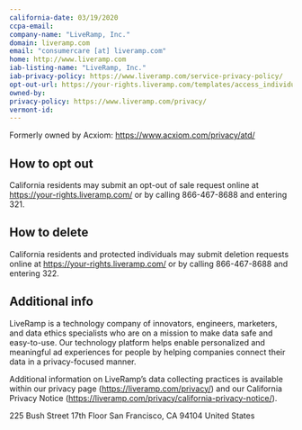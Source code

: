 ```yaml
---
california-date: 03/19/2020
ccpa-email: 
company-name: "LiveRamp, Inc."
domain: liveramp.com
email: "consumercare [at] liveramp.com"
home: http://www.liveramp.com
iab-listing-name: "LiveRamp, Inc."
iab-privacy-policy: https://www.liveramp.com/service-privacy-policy/
opt-out-url: https://your-rights.liveramp.com/templates/access_individual.html
owned-by: 
privacy-policy: https://www.liveramp.com/privacy/
vermont-id: 
---
```


Formerly owned by Acxiom: https://www.acxiom.com/privacy/atd/

## How to opt out

California residents may submit an opt-out of sale request online at https://your-rights.liveramp.com/ or by calling 866-467-8688 and entering 321.

## How to delete

California residents and protected individuals may submit deletion requests online at https://your-rights.liveramp.com/ or by calling 866-467-8688 and entering 322.

## Additional info

LiveRamp is a technology company of innovators, engineers, marketers, and data ethics specialists who are on a mission to make data safe and easy-to-use. Our technology platform helps enable personalized and meaningful ad experiences for people by helping companies connect their data in a privacy-focused manner. 

Additional information on LiveRamp’s data collecting practices is available within our privacy page (https://liveramp.com/privacy/) and our California Privacy Notice (https://liveramp.com/privacy/california-privacy-notice/).

225 Bush Street 17th Floor
San Francisco, CA 94104
United States













